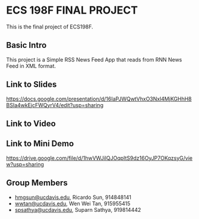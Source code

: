 # ECS 198F FINAL PROJECT

This is the final project of ECS198F.

## Basic Intro

This project is a Simple RSS News Feed App that reads from RNN News Feed in XML format.

## Link to Slides
https://docs.google.com/presentation/d/16IaPJWQwtVhxO3Nxl4MjKGHhH8BSIa4wkEjcFWQyrV4/edit?usp=sharing

## Link to Video

## Link to Mini Demo
https://drive.google.com/file/d/1hwVWJilQJOqpItS9dz16OyJP7OKqzsyG/view?usp=sharing

## Group Members
- hmgsun@ucdavis.edu, Ricardo Sun, 914848141
- wwtan@ucdavis.edu, Wen Wei Tan, 915955415
- spsathya@ucdavis.edu, Suparn Sathya, 919814442
